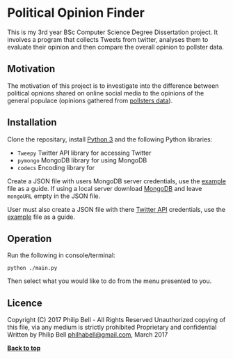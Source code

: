 # Political Opinion Finder

This is my 3rd year BSc Computer Science Degree Dissertation project. It involves a program that collects Tweets from twitter, analyses them to evaluate their opinion and then compare the overall opinion to pollster data.

## Motivation

The motivation of this project is to investigate into the difference between political opnions shared on online social media to the opinions of the general populace (opinions gathered from [pollsters data](https://github.com/philhabell/Political-Opinion-Finder/blob/master/data/polls.json)).

## Installation

Clone the repositary, install [Python 3](https://www.python.org/downloads/) and the following Python libraries:
* `Tweepy` Twitter API library for accessing Twitter
* `pymongo` MongoDB library for using MongoDB
* `codecs` Encoding library for 

Create a JSON file with users MongoDB server credentials, use the [example](https://github.com/philhabell/Political-Opinion-Finder/blob/master/credentials/mongoCredentialsExample.json) file as a guide. If using a local server download [MongoDB](https://www.mongodb.com/download-center?jmp=nav) and leave `mongoURL` empty in the JSON file.

User must also create a JSON file with there [Twitter API](https://apps.twitter.com/) credentials, use the [example](https://github.com/philhabell/Political-Opinion-Finder/blob/master/credentials/apiCredentialsExample.json) file as a guide.


## Operation

Run the following in console/terminal:
``` 
python ./main.py
```
Then select what you would like to do from the menu presented to you.

## Licence
Copyright (C) 2017 Philip Bell - All Rights Reserved
Unauthorized copying of this file, via any medium is strictly prohibited
Proprietary and confidential
Written by Philip Bell <philhabell@gmail.com>, March 2017

**[Back to top](#political-opinion-finder)**